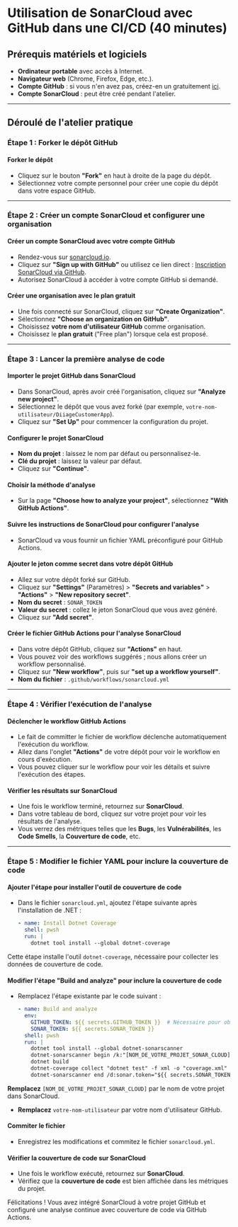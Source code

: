 # Utilisation de SonarCloud avec GitHub dans une CI/CD (40 minutes)

## Prérequis matériels et logiciels

- **Ordinateur portable** avec accès à Internet.
- **Navigateur web** (Chrome, Firefox, Edge, etc.).
- **Compte GitHub** : si vous n'en avez pas, créez-en un gratuitement [ici](https://github.com/join).
- **Compte SonarCloud** : peut être créé pendant l'atelier.

---

## Déroulé de l'atelier pratique

### Étape 1 : Forker le dépôt GitHub

#### Forker le dépôt

- Cliquez sur le bouton **"Fork"** en haut à droite de la page du dépôt.
- Sélectionnez votre compte personnel pour créer une copie du dépôt dans votre espace GitHub.

---

### Étape 2 : Créer un compte SonarCloud et configurer une organisation

#### Créer un compte SonarCloud avec votre compte GitHub

- Rendez-vous sur [sonarcloud.io](https://sonarcloud.io/).
- Cliquez sur **"Sign up with GitHub"** ou utilisez ce lien direct : [Inscription SonarCloud via GitHub](https://sonarcloud.io/sessions/new?return_to=%2F&service=github).
- Autorisez SonarCloud à accéder à votre compte GitHub si demandé.

#### Créer une organisation avec le plan gratuit

- Une fois connecté sur SonarCloud, cliquez sur **"Create Organization"**.
- Sélectionnez **"Choose an organization on GitHub"**.
- Choisissez **votre nom d'utilisateur GitHub** comme organisation.
- Choisissez le **plan gratuit** ("Free plan") lorsque cela est proposé.

---

### Étape 3 : Lancer la première analyse de code

#### Importer le projet GitHub dans SonarCloud

- Dans SonarCloud, après avoir créé l'organisation, cliquez sur **"Analyze new project"**.
- Sélectionnez le dépôt que vous avez forké (par exemple, `votre-nom-utilisateur/DiiageCustomerApp`).
- Cliquez sur **"Set Up"** pour commencer la configuration du projet.

#### Configurer le projet SonarCloud

- **Nom du projet** : laissez le nom par défaut ou personnalisez-le.
- **Clé du projet** : laissez la valeur par défaut.
- Cliquez sur **"Continue"**.

#### Choisir la méthode d'analyse

- Sur la page **"Choose how to analyze your project"**, sélectionnez **"With GitHub Actions"**.

#### Suivre les instructions de SonarCloud pour configurer l'analyse

- SonarCloud va vous fournir un fichier YAML préconfiguré pour GitHub Actions.

#### Ajouter le jeton comme secret dans votre dépôt GitHub

- Allez sur votre dépôt forké sur GitHub.
- Cliquez sur **"Settings"** (Paramètres) > **"Secrets and variables"** > **"Actions"** > **"New repository secret"**.
- **Nom du secret** : `SONAR_TOKEN`
- **Valeur du secret** : collez le jeton SonarCloud que vous avez généré.
- Cliquez sur **"Add secret"**.

#### Créer le fichier GitHub Actions pour l'analyse SonarCloud

- Dans votre dépôt GitHub, cliquez sur **"Actions"** en haut.
- Vous pouvez voir des workflows suggérés ; nous allons créer un workflow personnalisé.
- Cliquez sur **"New workflow"**, puis sur **"set up a workflow yourself"**.
- **Nom du fichier** : `.github/workflows/sonarcloud.yml`

---

### Étape 4 : Vérifier l'exécution de l'analyse

#### Déclencher le workflow GitHub Actions

- Le fait de committer le fichier de workflow déclenche automatiquement l'exécution du workflow.
- Allez dans l'onglet **"Actions"** de votre dépôt pour voir le workflow en cours d'exécution.
- Vous pouvez cliquer sur le workflow pour voir les détails et suivre l'exécution des étapes.

#### Vérifier les résultats sur SonarCloud

- Une fois le workflow terminé, retournez sur **SonarCloud**.
- Dans votre tableau de bord, cliquez sur votre projet pour voir les résultats de l'analyse.
- Vous verrez des métriques telles que les **Bugs**, les **Vulnérabilités**, les **Code Smells**, la **Couverture de code**, etc.

---

### Étape 5 : Modifier le fichier YAML pour inclure la couverture de code

#### Ajouter l'étape pour installer l'outil de couverture de code

- Dans le fichier `sonarcloud.yml`, ajoutez l'étape suivante après l'installation de .NET :

  ```yaml
  - name: Install Dotnet Coverage
    shell: pwsh
    run: |
      dotnet tool install --global dotnet-coverage


Cette étape installe l'outil `dotnet-coverage`, nécessaire pour collecter les données de couverture de code.

#### Modifier l'étape "Build and analyze" pour inclure la couverture de code

- Remplacez l'étape existante par le code suivant :

  ```yaml
  - name: Build and analyze
    env:
      GITHUB_TOKEN: ${{ secrets.GITHUB_TOKEN }}  # Nécessaire pour obtenir les informations de PR, le cas échéant
      SONAR_TOKEN: ${{ secrets.SONAR_TOKEN }}
    shell: pwsh
    run: |
      dotnet tool install --global dotnet-sonarscanner
      dotnet-sonarscanner begin /k:"[NOM_DE_VOTRE_PROJET_SONAR_CLOUD]" /o:"votre-nom-utilisateur" /d:sonar.token="${{ secrets.SONAR_TOKEN }}" /d:sonar.host.url="https://sonarcloud.io/" /d:sonar.cs.vscoveragexml.reportsPaths="coverage.xml"
      dotnet build
      dotnet-coverage collect "dotnet test" -f xml -o "coverage.xml"
      dotnet-sonarscanner end /d:sonar.token="${{ secrets.SONAR_TOKEN }}"

**Remplacez** `[NOM_DE_VOTRE_PROJET_SONAR_CLOUD]` par le nom de votre projet dans SonarCloud.
- **Remplacez** `votre-nom-utilisateur` par votre nom d'utilisateur GitHub.

#### Commiter le fichier

- Enregistrez les modifications et commitez le fichier `sonarcloud.yml`.

#### Vérifier la couverture de code sur SonarCloud

- Une fois le workflow exécuté, retournez sur **SonarCloud**.
- Vérifiez que la **couverture de code** est bien affichée dans les métriques du projet.

Félicitations ! Vous avez intégré SonarCloud à votre projet GitHub et configuré une analyse continue avec couverture de code via GitHub Actions.
